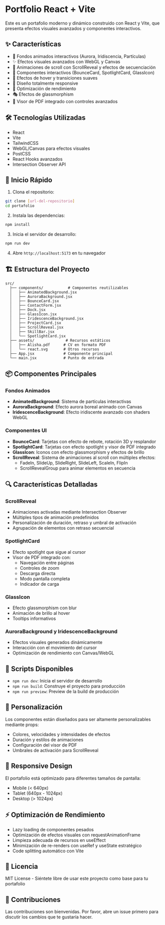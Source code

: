 # Portfolio React + Vite

Este es un portafolio moderno y dinámico construido con React y Vite, que presenta efectos visuales avanzados y componentes interactivos.

## ✨ Características

- 🎨 Fondos animados interactivos (Aurora, Iridiscencia, Partículas)
- ✨ Efectos visuales avanzados con WebGL y Canvas
- 🌟 Animaciones de scroll con ScrollReveal y efectos de secuenciación
- 🎯 Componentes interactivos (BounceCard, SpotlightCard, GlassIcon)
- 🌈 Efectos de hover y transiciones suaves
- 📱 Diseño totalmente responsive
- 🚀 Optimización de rendimiento
- 🎭 Efectos de glassmorphism
- 📄 Visor de PDF integrado con controles avanzados

## 🛠 Tecnologías Utilizadas

- React
- Vite
- TailwindCSS
- WebGL/Canvas para efectos visuales
- PostCSS
- React Hooks avanzados
- Intersection Observer API

## 🚀 Inicio Rápido

1. Clona el repositorio:
```bash
git clone [url-del-repositorio]
cd portafolio
```

2. Instala las dependencias:
```bash
npm install
```

3. Inicia el servidor de desarrollo:
```bash
npm run dev
```

4. Abre `http://localhost:5173` en tu navegador

## 🏗 Estructura del Proyecto

```
src/
  ├── components/           # Componentes reutilizables
  │   ├── AnimatedBackground.jsx
  │   ├── AuroraBackground.jsx
  │   ├── BounceCard.jsx
  │   ├── ContactForm.jsx
  │   ├── Dock.jsx
  │   ├── GlassIcon.jsx
  │   ├── IridescenceBackground.jsx
  │   ├── ProjectCard.jsx
  │   ├── ScrollReveal.jsx
  │   ├── SkillBar.jsx
  │   └── SpotlightCard.jsx
  ├── assets/              # Recursos estáticos
  │   ├── Alisha.pdf      # CV en formato PDF
  │   └── react.svg       # Otros recursos
  ├── App.jsx             # Componente principal
  └── main.jsx            # Punto de entrada
```

## 📦 Componentes Principales

### Fondos Animados
- **AnimatedBackground**: Sistema de partículas interactivas
- **AuroraBackground**: Efecto aurora boreal animado con Canvas
- **IridescenceBackground**: Efecto iridiscente avanzado con shaders WebGL

### Componentes UI
- **BounceCard**: Tarjetas con efecto de rebote, rotación 3D y resplandor
- **SpotlightCard**: Tarjetas con efecto spotlight y visor de PDF integrado
- **GlassIcon**: Iconos con efecto glassmorphism y efectos de brillo
- **ScrollReveal**: Sistema de animaciones al scroll con múltiples efectos:
  - FadeIn, SlideUp, SlideRight, SlideLeft, ScaleIn, FlipIn
  - ScrollRevealGroup para animar elementos en secuencia

## 🔍 Características Detalladas

### ScrollReveal
- Animaciones activadas mediante Intersection Observer
- Múltiples tipos de animación predefinidos
- Personalización de duración, retraso y umbral de activación
- Agrupación de elementos con retraso secuencial

### SpotlightCard
- Efecto spotlight que sigue al cursor
- Visor de PDF integrado con:
  - Navegación entre páginas
  - Controles de zoom
  - Descarga directa
  - Modo pantalla completa
  - Indicador de carga

### GlassIcon
- Efecto glassmorphism con blur
- Animación de brillo al hover
- Tooltips informativos

### AuroraBackground y IridescenceBackground
- Efectos visuales generados dinámicamente
- Interacción con el movimiento del cursor
- Optimización de rendimiento con Canvas/WebGL

## 📝 Scripts Disponibles

- `npm run dev`: Inicia el servidor de desarrollo
- `npm run build`: Construye el proyecto para producción
- `npm run preview`: Preview de la build de producción

## 🎨 Personalización

Los componentes están diseñados para ser altamente personalizables mediante props:

- Colores, velocidades y intensidades de efectos
- Duración y estilos de animaciones
- Configuración del visor de PDF
- Umbrales de activación para ScrollReveal

## 📱 Responsive Design

El portafolio está optimizado para diferentes tamaños de pantalla:
- Mobile (< 640px)
- Tablet (640px - 1024px)
- Desktop (> 1024px)

## ⚡ Optimización de Rendimiento

- Lazy loading de componentes pesados
- Optimización de efectos visuales con requestAnimationFrame
- Limpieza adecuada de recursos en useEffect
- Minimización de re-renders con useRef y useState estratégico
- Code splitting automático con Vite

## 📄 Licencia

MIT License - Siéntete libre de usar este proyecto como base para tu portafolio

## 🤝 Contribuciones

Las contribuciones son bienvenidas. Por favor, abre un issue primero para discutir los cambios que te gustaría hacer.

